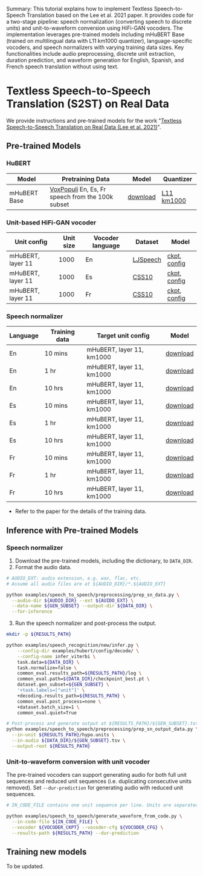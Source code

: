 Summary: This tutorial explains how to implement Textless Speech-to-Speech Translation based on the Lee et al. 2021 paper. It provides code for a two-stage pipeline: speech normalization (converting speech to discrete units) and unit-to-waveform conversion using HiFi-GAN vocoders. The implementation leverages pre-trained models including mHuBERT Base (trained on multilingual data with L11 km1000 quantizer), language-specific vocoders, and speech normalizers with varying training data sizes. Key functionalities include audio preprocessing, discrete unit extraction, duration prediction, and waveform generation for English, Spanish, and French speech translation without using text.

# Textless Speech-to-Speech Translation (S2ST) on Real Data

We provide instructions and pre-trained models for the work "[Textless Speech-to-Speech Translation on Real Data (Lee et al. 2021)](https://arxiv.org/abs/2112.08352)".

## Pre-trained Models

### HuBERT
Model | Pretraining Data | Model | Quantizer
|---|---|---|---
mHuBERT Base | [VoxPopuli](https://github.com/facebookresearch/voxpopuli) En, Es, Fr speech from the 100k subset | [download](https://dl.fbaipublicfiles.com/hubert/mhubert_base_vp_en_es_fr_it3.pt) | [L11 km1000](https://dl.fbaipublicfiles.com/hubert/mhubert_base_vp_en_es_fr_it3_L11_km1000.bin)


### Unit-based HiFi-GAN vocoder
Unit config | Unit size | Vocoder language | Dataset | Model
|---|---|---|---|---
mHuBERT, layer 11 | 1000 | En | [LJSpeech](https://keithito.com/LJ-Speech-Dataset/) | [ckpt](https://dl.fbaipublicfiles.com/fairseq/speech_to_speech/vocoder/code_hifigan/mhubert_vp_en_es_fr_it3_400k_layer11_km1000_lj/g_00500000), [config](https://dl.fbaipublicfiles.com/fairseq/speech_to_speech/vocoder/code_hifigan/mhubert_vp_en_es_fr_it3_400k_layer11_km1000_lj/config.json)
mHuBERT, layer 11 | 1000 | Es | [CSS10](https://github.com/Kyubyong/css10) | [ckpt](https://dl.fbaipublicfiles.com/fairseq/speech_to_speech/vocoder/code_hifigan/mhubert_vp_en_es_fr_it3_400k_layer11_km1000_es_css10/g_00500000), [config](https://dl.fbaipublicfiles.com/fairseq/speech_to_speech/vocoder/code_hifigan/mhubert_vp_en_es_fr_it3_400k_layer11_km1000_es_css10/config.json)
mHuBERT, layer 11 | 1000 | Fr | [CSS10](https://github.com/Kyubyong/css10) | [ckpt](https://dl.fbaipublicfiles.com/fairseq/speech_to_speech/vocoder/code_hifigan/mhubert_vp_en_es_fr_it3_400k_layer11_km1000_fr_css10/g_00500000), [config](https://dl.fbaipublicfiles.com/fairseq/speech_to_speech/vocoder/code_hifigan/mhubert_vp_en_es_fr_it3_400k_layer11_km1000_fr_css10/config.json)


### Speech normalizer
Language | Training data | Target unit config | Model
|---|---|---|---
En | 10 mins | mHuBERT, layer 11, km1000 | [download](https://dl.fbaipublicfiles.com/fairseq/speech_to_speech/speech_normalizer/en/en_10min.tar.gz)
En | 1 hr | mHuBERT, layer 11, km1000 | [download](https://dl.fbaipublicfiles.com/fairseq/speech_to_speech/speech_normalizer/en/en_1h.tar.gz)
En | 10 hrs | mHuBERT, layer 11, km1000 | [download](https://dl.fbaipublicfiles.com/fairseq/speech_to_speech/speech_normalizer/en/en_10h.tar.gz)
Es | 10 mins | mHuBERT, layer 11, km1000 | [download](https://dl.fbaipublicfiles.com/fairseq/speech_to_speech/speech_normalizer/es/es_10min.tar.gz)
Es | 1 hr | mHuBERT, layer 11, km1000 | [download](https://dl.fbaipublicfiles.com/fairseq/speech_to_speech/speech_normalizer/es/es_1h.tar.gz)
Es | 10 hrs | mHuBERT, layer 11, km1000 | [download](https://dl.fbaipublicfiles.com/fairseq/speech_to_speech/speech_normalizer/es/es_10h.tar.gz)
Fr | 10 mins | mHuBERT, layer 11, km1000 | [download](https://dl.fbaipublicfiles.com/fairseq/speech_to_speech/speech_normalizer/fr/fr_10min.tar.gz)
Fr | 1 hr | mHuBERT, layer 11, km1000 | [download](https://dl.fbaipublicfiles.com/fairseq/speech_to_speech/speech_normalizer/fr/fr_1h.tar.gz)
Fr | 10 hrs | mHuBERT, layer 11, km1000 | [download](https://dl.fbaipublicfiles.com/fairseq/speech_to_speech/speech_normalizer/fr/fr_10h.tar.gz)

* Refer to the paper for the details of the training data.

## Inference with Pre-trained Models

### Speech normalizer
1. Download the pre-trained models, including the dictionary, to `DATA_DIR`.
2. Format the audio data.
```bash
# AUDIO_EXT: audio extension, e.g. wav, flac, etc.
# Assume all audio files are at ${AUDIO_DIR}/*.${AUDIO_EXT}

python examples/speech_to_speech/preprocessing/prep_sn_data.py \
  --audio-dir ${AUDIO_DIR} --ext ${AUIDO_EXT} \
  --data-name ${GEN_SUBSET} --output-dir ${DATA_DIR} \
  --for-inference
```

3. Run the speech normalizer and post-process the output.
```bash
mkdir -p ${RESULTS_PATH}

python examples/speech_recognition/new/infer.py \
    --config-dir examples/hubert/config/decode/ \
    --config-name infer_viterbi \
    task.data=${DATA_DIR} \
    task.normalize=false \
    common_eval.results_path=${RESULTS_PATH}/log \
    common_eval.path=${DATA_DIR}/checkpoint_best.pt \
    dataset.gen_subset=${GEN_SUBSET} \
    '+task.labels=["unit"]' \
    +decoding.results_path=${RESULTS_PATH} \
    common_eval.post_process=none \
    +dataset.batch_size=1 \
    common_eval.quiet=True

# Post-process and generate output at ${RESULTS_PATH}/${GEN_SUBSET}.txt
python examples/speech_to_speech/preprocessing/prep_sn_output_data.py \
  --in-unit ${RESULTS_PATH}/hypo.units \
  --in-audio ${DATA_DIR}/${GEN_SUBSET}.tsv \
  --output-root ${RESULTS_PATH}
```


### Unit-to-waveform conversion with unit vocoder
The pre-trained vocoders can support generating audio for both full unit sequences and reduced unit sequences (i.e. duplicating consecutive units removed). Set `--dur-prediction` for generating audio with reduced unit sequences.
```bash
# IN_CODE_FILE contains one unit sequence per line. Units are separated by space.

python examples/speech_to_speech/generate_waveform_from_code.py \
  --in-code-file ${IN_CODE_FILE} \
  --vocoder ${VOCODER_CKPT} --vocoder-cfg ${VOCODER_CFG} \
  --results-path ${RESULTS_PATH} --dur-prediction
```

## Training new models
To be updated.
